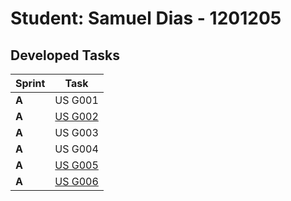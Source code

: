 # Student: Samuel Dias - 1201205

## Developed Tasks


| Sprint | Task     |
|--------|--------------------|
| **A**  | US G001 |
| **A**  | [US G002](../SPRINT%20A/US_G002/readme.md) |
| **A**  | US G003 |
| **A**  | US G004 |
| **A**  | [US G005](../SPRINT%20A/US_G005/readme.md) |
| **A**  | [US G006](../SPRINT%20A/US_G006/readme.md) |